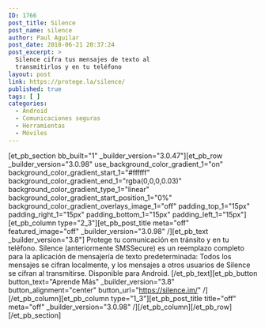 ```yaml
---
ID: 1766
post_title: Silence
post_name: silence
author: Paul Aguilar
post_date: 2018-06-21 20:37:24
post_excerpt: >
  Silence cifra tus mensajes de texto al
  transmitirlos y en tu teléfono
layout: post
link: https://protege.la/silence/
published: true
tags: [ ]
categories:
  - Android
  - Comunicaciones seguras
  - Herramientas
  - Móviles
---
```

[et_pb_section bb_built="1" \_builder\_version="3.0.47"][et_pb_row \_builder\_version="3.0.98" use_background_color_gradient_1="on" background_color_gradient_start_1="#ffffff" background_color_gradient_end_1="rgba(0,0,0,0.03)" background_color_gradient_type_1="linear" background_color_gradient_start_position_1="0%" background_color_gradient_overlays_image_1="off" padding_top_1="15px" padding_right_1="15px" padding_bottom_1="15px" padding_left_1="15px"][et_pb_column type="2_3"][et_pb_post_title meta="off" featured_image="off" \_builder\_version="3.0.98" /][et_pb_text \_builder\_version="3.8"] Protege tu comunicación en tránsito y en tu teléfono. Silence (anteriormente SMSSecure) es un reemplazo completo para la aplicación de mensajería de texto predeterminada: Todos los mensajes se cifran localmente, y los mensajes a otros usuarios de Silence se cifran al transmitirse. Disponible para Android. [/et_pb_text][et_pb_button button_text="Aprende Más" \_builder\_version="3.8" button_alignment="center" button_url="https://silence.im/" /][/et_pb_column][et_pb_column type="1_3"][et_pb_post_title title="off" meta="off" \_builder\_version="3.0.98" /][/et_pb_column][/et_pb_row][/et_pb_section]